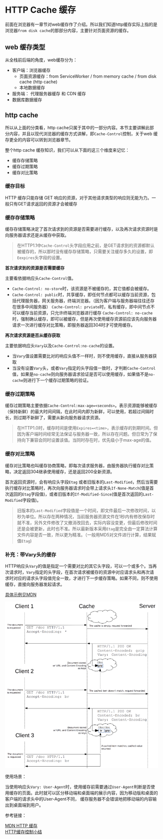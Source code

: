 # HTTP Cache 缓存

前面在浏览器有一章节对web缓存作了介绍。所以我们知道http缓存实际上指的是浏览器`from disk cache`的那部分内容，主要针对页面资源的缓存。

## web 缓存类型

从全栈前后端的角度，web缓存分为：

- 客户端：浏览器缓存
    - 页面资源缓存：from ServiceWorker / from memory cache / from disk cache (http cache)
    - 本地数据缓存
- 服务端： 代理服务器缓存 和 CDN 缓存
- 数据库数据缓存

## http cache

所以从上面的分类看，http cache只属于其中的一部分内容。本节主要讲解此部分内容，并且以现代浏览器的缓存方式讲解，即`Cache-Control`控制，关于web 缓存更全的内容可以转到浏览器章节。

整个http cache 缓存知识，我们可以从下面的这三个维度来记忆：

- 缓存存储策略
- 缓存过期策略
- 缓存对比策略

### 缓存目标

HTTP 缓存只能存储 GET 响应的资源，对于其他请求类型的响应则无能为力。一般只有GET请求返回的资源才会被缓存


### 缓存存储策略

缓存存储策略决定了首次请求到的资源是否需要进行缓存，以及再次请求资源时是向服务器请求还是从缓存中获取。

> 在HTTP1.1中`Cache-Control`头字段应用之前，是GET请求到的资源都默认被缓存的，所以那时没有缓存存储策略，只需要关注缓存多久的设置，即`Eexpires`头字段的设置。

**首次请求到的资源是否需要缓存**

主要看依据响应头`Cache-Control`值。

- `Cache-Control: no-store`时，该资源是不被缓存的，其它值都会被缓存。
- `Cache-Control: public`时，共享缓存，即任何节点都可以缓存当前资源，包括代理服务器，网关服务器，终端浏览器。（因为客户端与服务器端往往还存在很多中间服务器）
`Cache-Control: prviate`时，私有缓存，即中间节点不可以缓存当前资源，只允许终端浏览器进行缓存
`Cache-Control: no-cache`时，强制确认缓存，即可以被缓存，但是再次使用缓存资源前应该先向服务器请求一次进行缓存对比策略，即服务器返回304时才可使用缓存。

**再次请求资源是否从缓存获取**

主要依据响应头`Vary`以及`Cache-Control:no-cache`的设置。

- 当`Vary`值设置需要比对的响应头值不一样时，则不使用缓存，直接从服务器获取
- 当没有设置`Vary`头，或者`Vary`指定的头字段值一致时，才判断`Cache-Control`值，如果是`no-cache`则向服务器请求验证是否可以使用缓存，如果值不是`no-cache`则进行下一个缓存过期策略的验证。

### 缓存过期策略

缓存过期策略主要依据`Cache-Control:max-age=<seconds>`。表示资源能够被缓存（保持新鲜）的最大时间间隔，在此时间内即为新鲜，可以使用，若超过间隔时长，则过期不新鲜了，需要从新向服务器请求资源。

> 在HTTP1.0时，缓存时间是使用`Expires=<time>`，表示缓存的到期时间。但因为客户端时间经常无法保证与服务器一致，所以存在问题。但日常为了保持向下兼容会同时设置该值。当同时存在时，优先级小于max-age的值。

### 缓存对比策略

缓存对比策略也叫缓存协商策略，即每次请求服务器，由服务器执行缓存对比策略，决定返回304继承使用缓存，还是返回200全新资源。

首次返回资源时，会有响应头字段`Etag` 或者旧版本的`Last-Modified`，然后当需要执行缓存对比策略时，再次向服务器请求时会带上请求头`If-None-Match`(值是首次返回的`Etag`字段值)，或者旧版本的`If-Modified-Since`(值是首次返回的`Last-Modified`字段值)。

> 旧版本的`Last-Modified`字段值是一个时间，即文件最后一次修改时间，以秒为单位。所以存在两种情况，当前服务器资源文件在1秒内有修改保存时就不准，另外文件修改了又撤消改回去，实际内容没变更，但最后修改时间还是会被更新，此时也不准。所以最新版本采用`Etag`是完全由一定算法计算文件内容是否一致，所以更为精准。（一般用MD5对文件进行计算，结果赋值`Etag`)

### 补充：带Vary头的缓存

HTTP响应头`Vary`的值是指定一个需要对比的其它头字段，可以一个或多个。当再次请求时，`Vary`指定的头字段，在首次请求被缓存的资源中对应请求头和再次请求时对应的请求头字段值完全一致，才进行下一步缓存策略。如果不同，则不使用缓存，直接向服务器发起请求。

[具体示例见MDN](https://developer.mozilla.org/zh-CN/docs/Web/HTTP/Caching_FAQ)

![HTTPVary.png](../imgs/HTTPVary.png)

使用场景：

当使用响应头`Vary: User-Agent`时，使用缓存前需要通过`User-Agent`判断是否使用缓存的页面。此时就可以区分移动端和桌面端的展示内容，因为移动版和桌面的客户端的请求头中的User-Agent不同， 缓存服务器不会错误地把移动端的内容输出到桌面端到用户。


参考链接：

[MDN HTTP 缓存](https://developer.mozilla.org/zh-CN/docs/Web/HTTP/Caching_FAQ)<br>
[HTTP缓存控制小结](https://imweb.io/topic/5795dcb6fb312541492eda8c)